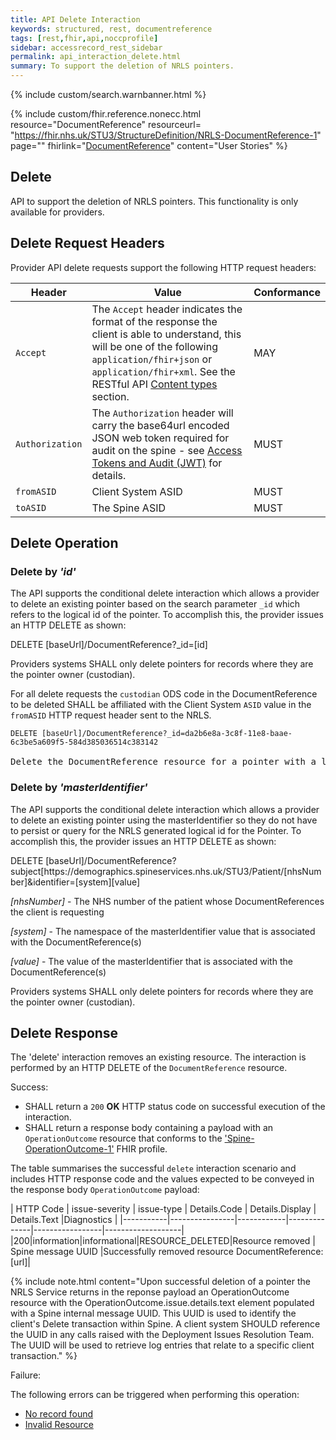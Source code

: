 ```yaml
---
title: API Delete Interaction
keywords: structured, rest, documentreference
tags: [rest,fhir,api,noccprofile]
sidebar: accessrecord_rest_sidebar
permalink: api_interaction_delete.html
summary: To support the deletion of NRLS pointers.
---
```


<!--
summary: A DocumentReference resource is used to describe a document that is made available to a healthcare system. A document is some sequence of bytes that is identifiable, establishes its own context (e.g., what subject, author, etc. can be displayed to the user), and has defined update management. The DocumentReference resource can be used with any document format that has a recognized mime type and that conforms to this definition.
-->


{% include custom/search.warnbanner.html %}

{% include custom/fhir.reference.nonecc.html resource="DocumentReference" resourceurl= "https://fhir.nhs.uk/STU3/StructureDefinition/NRLS-DocumentReference-1" page="" fhirlink="[DocumentReference](https://www.hl7.org/fhir/STU3/documentreference.html)" content="User Stories" %}


## Delete ##

API to support the deletion of NRLS pointers. This functionality is only available for providers.
<!--
Deletes are version aware. In order to conduct an update the Provider should submit the request with an If-Match header where the ETag matches the versionId of the DocumentReference in question from the server. If the version id given in the If-Match header does not match the versionId that the server holds for that DocumentReference, the server returns a 409 Conflict status code instead of deleting the resource. In this situation the client should read the DocumentReference from the server to get the most recent versionId and use that to populate the Etag in a fresh delete request.-->

## Delete Request Headers ##

<!--
All Provider API delete requests should include the below additional HTTP request headers to support audit and security requirements on the Spine:
-->
<!--All Provider API delete requests SHALL include the following HTTP request headers:-->


Provider API delete requests support the following HTTP request headers:

| Header               | Value |Conformance |
|----------------------|-------|-------|
| `Accept`      | The `Accept` header indicates the format of the response the client is able to understand, this will be one of the following <code class="highlighter-rouge">application/fhir+json</code> or <code class="highlighter-rouge">application/fhir+xml</code>. See the RESTful API [Content types](development_general_api_guidance.html#content-types) section. | MAY |
| `Authorization`      | The `Authorization` header will carry the base64url encoded JSON web token required for audit on the spine - see [Access Tokens and Audit (JWT)](integration_access_tokens_and_audit_JWT.html) for details. |  MUST |
| `fromASID`           | Client System ASID | MUST |
| `toASID`             | The Spine ASID | MUST |




## Delete Operation ##

### Delete by *'id'* ###

The API supports the conditional delete interaction which allows a provider to delete an existing pointer based on the search parameter `_id` which refers to the logical id of the pointer. To accomplish this, the provider issues an HTTP DELETE as shown:

<div markdown="span" class="alert alert-success" role="alert">
DELETE [baseUrl]/DocumentReference?_id=[id]</div>



Providers systems SHALL only delete pointers for records where they are the pointer owner (custodian). 

For all delete requests the `custodian` ODS code in the DocumentReference to be deleted SHALL be affiliated with the Client System `ASID` value in the `fromASID` HTTP request header sent to the NRLS.

<div class="language-http highlighter-rouge">
<pre class="highlight"><code><span class="err">DELETE [baseUrl]/DocumentReference?_id=da2b6e8a-3c8f-11e8-baae-6c3be5a609f5-584d385036514c383142
</span></code>
Delete the DocumentReference resource for a pointer with a logical id of 'da2b6e8a-3c8f-11e8-baae-6c3be5a609f5-584d385036514c383142'.</pre>
</div>


### Delete by *'masterIdentifier'* ###

The API supports the conditional delete interaction which allows a provider to delete an existing pointer using the masterIdentifier
so they do not have to persist or query for the NRLS generated logical id for the Pointer.
To accomplish this, the provider issues an HTTP DELETE as shown:

<div markdown="span" class="alert alert-success" role="alert">
DELETE [baseUrl]/DocumentReference?subject[https://demographics.spineservices.nhs.uk/STU3/Patient/[nhsNumber]&identifier=[system][value]</div>

*[nhsNumber]* - The NHS number of the patient whose DocumentReferences the client is requesting

*[system]* - The namespace of the masterIdentifier value that is associated with the DocumentReference(s)

*[value]* - The value of the masterIdentifier that is associated with the DocumentReference(s)

Providers systems SHALL only delete pointers for records where they are the pointer owner (custodian). 



## Delete Response ##

<p>The 'delete' interaction removes an existing resource. The interaction is performed by an HTTP DELETE of the <code class="highlighter-rouge">DocumentReference</code> resource.</p>


Success:

- SHALL return a `200` **OK** HTTP status code on successful execution of the interaction.
- SHALL return a response body containing a payload with an `OperationOutcome` resource that conforms to the ['Spine-OperationOutcome-1'](https://fhir.nhs.uk/STU3/StructureDefinition/Spine-OperationOutcome-1) FHIR profile. 

The table summarises the successful `delete` interaction scenario and includes HTTP response code and the values expected to be conveyed in the response body `OperationOutcome` payload:


| HTTP Code | issue-severity | issue-type | Details.Code | Details.Display | Details.Text |Diagnostics |
|-----------|----------------|------------|--------------|-----------------|-------------------|
|200|information|informational|RESOURCE_DELETED|Resource removed | Spine message UUID |Successfully removed resource DocumentReference: [url]|

{% include note.html content="Upon successful deletion of a pointer the NRLS Service returns in the reponse payload an OperationOutcome resource with the OperationOutcome.issue.details.text element populated with a Spine internal message UUID. This UUID is used to identify the client's Delete transaction within Spine. A client system SHOULD reference the UUID in any calls raised with the Deployment Issues Resolution Team. The UUID will be used to retrieve log entries that relate to a specific client transaction." %}


Failure: 

The following errors can be triggered when performing this operation:

- [No record found](development_general_api_guidance.html#resource-not-found)
- [Invalid Resource](development_general_api_guidance.html#invalid-resource)
